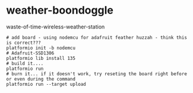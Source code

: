 # weather-boondoggle
waste-of-time-wireless-weather-station


    # add board - using nodemcu for adafruit feather huzzah - think this is correct???
    platformio init -b nodemcu
    # Adafruit-SSD1306
    platformio lib install 135
    # build it....
    platformio run
    # burn it... if it doesn't work, try reseting the board right before or even during the command
    platformio run --target upload